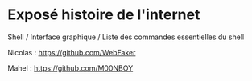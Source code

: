 # Exposé histoire de l'internet
Shell / Interface graphique / Liste des commandes essentielles du shell


Nicolas : https://github.com/WebFaker

Mahel : https://github.com/M00NBOY
